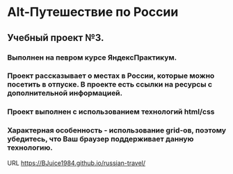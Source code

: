 # Alt-Путешествие по России
## Учебный проект №3.
### Выполнен на певром курсе ЯндексПрактикум.
### Проект рассказывает о местах в России, которые можно посетить в отпуске. В проекте есть ссылки на ресурсы с дополнительной информацией.
### Проект выполнен с использованием технологий html/css
### Характерная особенность - использование grid-ов, поэтому убедитесь, что Ваш браузер поддерживает данную технологию.
URL https://BJuice1984.github.io/russian-travel/
